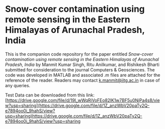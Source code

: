 # Snow-cover contamination using remote sensing in the Eastern Himalayas of Arunachal Pradesh, India
This is the companion code repository for the paper entitled *_Snow-cover contamination using remote sensing in the Eastern Himalayas of Arunachal Pradesh, India_* by
Manmit Kumar Singh, Ritu Anilkumar, and Rishikesh Bharti submitted for consideration to the journal Computers & Geosciences. The code was developed in MATLAB and associated .m files are attached for the reference of the reader. Readers may contact k.manmit@iitg.ac.in in case of any queries.

Test Data can be downloaded from this link: [https://drive.google.com/file/d/19l_wWqRiVoFEo82lK1w7BF5u0NjPa4s8/view?usp=sharing](https://drive.google.com/file/d/1Z_anzWbV20paTy2Q-e7894oo0i_9hahS/view?usp=sharing)https://drive.google.com/file/d/1Z_anzWbV20paTy2Q-e7894oo0i_9hahS/view?usp=sharing
